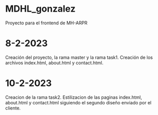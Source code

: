 # MDHL_gonzalez
Proyecto para el frontend de MH-ARPR

# 8-2-2023
Creación del proyecto, la rama master y la rama task1.
Creación de los archivos index.html, about.html y contact.html.

# 10-2-2023
Creacion de la rama task2.
Estilizacion de las paginas index.html, about.html y contact.html siguiendo el segundo diseño enviado por el cliente.